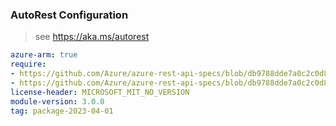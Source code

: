 ### AutoRest Configuration

> see https://aka.ms/autorest

``` yaml
azure-arm: true
require:
- https://github.com/Azure/azure-rest-api-specs/blob/db9788dde7a0c2c0d82e4fdf5f7b4de3843937e3/specification/nginx/resource-manager/readme.md
- https://github.com/Azure/azure-rest-api-specs/blob/db9788dde7a0c2c0d82e4fdf5f7b4de3843937e3/specification/nginx/resource-manager/readme.go.md
license-header: MICROSOFT_MIT_NO_VERSION
module-version: 3.0.0
tag: package-2023-04-01
```